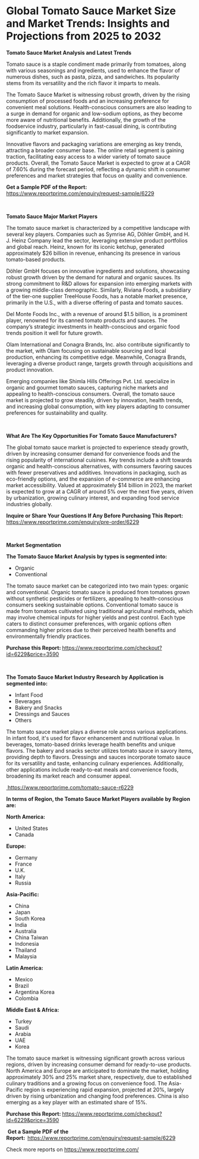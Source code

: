 <p><h1>Global Tomato Sauce Market Size and Market Trends: Insights and Projections from 2025 to 2032</h1></p><p><strong>Tomato Sauce Market Analysis and Latest Trends</strong></p>
<p><p>Tomato sauce is a staple condiment made primarily from tomatoes, along with various seasonings and ingredients, used to enhance the flavor of numerous dishes, such as pasta, pizza, and sandwiches. Its popularity stems from its versatility and the rich flavor it imparts to meals. </p><p>The Tomato Sauce Market is witnessing robust growth, driven by the rising consumption of processed foods and an increasing preference for convenient meal solutions. Health-conscious consumers are also leading to a surge in demand for organic and low-sodium options, as they become more aware of nutritional benefits. Additionally, the growth of the foodservice industry, particularly in fast-casual dining, is contributing significantly to market expansion.</p><p>Innovative flavors and packaging variations are emerging as key trends, attracting a broader consumer base. The online retail segment is gaining traction, facilitating easy access to a wider variety of tomato sauce products. Overall, the Tomato Sauce Market is expected to grow at a CAGR of 7.60% during the forecast period, reflecting a dynamic shift in consumer preferences and market strategies that focus on quality and convenience.</p></p>
<p><strong>Get a Sample PDF of the Report:&nbsp;</strong> <a href="https://www.reportprime.com/enquiry/request-sample/6229?utm_campaign=2467&utm_medium=2&utm_source=Github&utm_content=ia&utm_term=19032025&utm_id=tomato-sauce">https://www.reportprime.com/enquiry/request-sample/6229</a></p>
<p>&nbsp;</p>
<p><strong>Tomato Sauce Major Market Players</strong></p>
<p><p>The tomato sauce market is characterized by a competitive landscape with several key players. Companies such as Symrise AG, Döhler GmbH, and H. J. Heinz Company lead the sector, leveraging extensive product portfolios and global reach. Heinz, known for its iconic ketchup, generated approximately $26 billion in revenue, enhancing its presence in various tomato-based products.</p><p>Döhler GmbH focuses on innovative ingredients and solutions, showcasing robust growth driven by the demand for natural and organic sauces. Its strong commitment to R&D allows for expansion into emerging markets with a growing middle-class demographic. Similarly, Riviana Foods, a subsidiary of the tier-one supplier TreeHouse Foods, has a notable market presence, primarily in the U.S., with a diverse offering of pasta and tomato sauces.</p><p>Del Monte Foods Inc., with a revenue of around $1.5 billion, is a prominent player, renowned for its canned tomato products and sauces. The company’s strategic investments in health-conscious and organic food trends position it well for future growth.</p><p>Olam International and Conagra Brands, Inc. also contribute significantly to the market, with Olam focusing on sustainable sourcing and local production, enhancing its competitive edge. Meanwhile, Conagra Brands, leveraging a diverse product range, targets growth through acquisitions and product innovation.</p><p>Emerging companies like Shimla Hills Offerings Pvt. Ltd. specialize in organic and gourmet tomato sauces, capturing niche markets and appealing to health-conscious consumers. Overall, the tomato sauce market is projected to grow steadily, driven by innovation, health trends, and increasing global consumption, with key players adapting to consumer preferences for sustainability and quality.</p></p>
<p>&nbsp;</p>
<p><strong>What Are The Key Opportunities For Tomato Sauce Manufacturers?</strong></p>
<p><p>The global tomato sauce market is projected to experience steady growth, driven by increasing consumer demand for convenience foods and the rising popularity of international cuisines. Key trends include a shift towards organic and health-conscious alternatives, with consumers favoring sauces with fewer preservatives and additives. Innovations in packaging, such as eco-friendly options, and the expansion of e-commerce are enhancing market accessibility. Valued at approximately $14 billion in 2023, the market is expected to grow at a CAGR of around 5% over the next five years, driven by urbanization, growing culinary interest, and expanding food service industries globally.</p></p>
<p><strong>Inquire or Share Your Questions If Any Before Purchasing This Report:</strong> <a href="https://www.reportprime.com/enquiry/pre-order/6229?utm_campaign=2467&utm_medium=2&utm_source=Github&utm_content=ia&utm_term=19032025&utm_id=tomato-sauce">https://www.reportprime.com/enquiry/pre-order/6229</a></p>
<p>&nbsp;</p>
<p><strong>Market Segmentation</strong></p>
<p><strong>The Tomato Sauce Market Analysis by types is segmented into:</strong></p>
<p><ul><li>Organic</li><li>Conventional</li></ul></p>
<p><p>The tomato sauce market can be categorized into two main types: organic and conventional. Organic tomato sauce is produced from tomatoes grown without synthetic pesticides or fertilizers, appealing to health-conscious consumers seeking sustainable options. Conventional tomato sauce is made from tomatoes cultivated using traditional agricultural methods, which may involve chemical inputs for higher yields and pest control. Each type caters to distinct consumer preferences, with organic options often commanding higher prices due to their perceived health benefits and environmentally friendly practices.</p></p>
<p><strong>Purchase this Report:&nbsp;</strong><a href="https://www.reportprime.com/checkout?id=6229&price=3590&utm_campaign=2467&utm_medium=2&utm_source=Github&utm_content=ia&utm_term=19032025&utm_id=tomato-sauce">https://www.reportprime.com/checkout?id=6229&price=3590</a></p>
<p>&nbsp;</p>
<p><strong>The Tomato Sauce Market Industry Research by Application is segmented into:</strong></p>
<p><ul><li>Infant Food</li><li>Beverages</li><li>Bakery and Snacks</li><li>Dressings and Sauces</li><li>Others</li></ul></p>
<p><p>The tomato sauce market plays a diverse role across various applications. In infant food, it's used for flavor enhancement and nutritional value. In beverages, tomato-based drinks leverage health benefits and unique flavors. The bakery and snacks sector utilizes tomato sauce in savory items, providing depth to flavors. Dressings and sauces incorporate tomato sauce for its versatility and taste, enhancing culinary experiences. Additionally, other applications include ready-to-eat meals and convenience foods, broadening its market reach and consumer appeal.</p></p>
<p><a href="https://www.reportprime.com/tomato-sauce-r6229?utm_campaign=2467&utm_medium=2&utm_source=Github&utm_content=ia&utm_term=19032025&utm_id=tomato-sauce">&nbsp;https://www.reportprime.com/tomato-sauce-r6229</a></p>
<p><strong>In terms of Region, the Tomato Sauce Market Players available by Region are:</strong></p>
<p>
    <p> <strong> North America: </strong>
        <ul>
            <li>United States</li>
            <li>Canada</li>
        </ul>
        </p> 
    <p> <strong> Europe: </strong>
        <ul>
            <li>Germany</li>
            <li>France</li>
            <li>U.K.</li>
            <li>Italy</li>
            <li>Russia</li>
        </ul>
        </p> 
    <p> <strong> Asia-Pacific: </strong>
        <ul>
            <li>China</li>
            <li>Japan</li>
            <li>South Korea</li>
            <li>India</li>
            <li>Australia</li>
            <li>China Taiwan</li>
            <li>Indonesia</li>
            <li>Thailand</li>
            <li>Malaysia</li>
        </ul>
        </p> 
    <p> <strong> Latin America: </strong>
        <ul>
            <li>Mexico</li>
            <li>Brazil</li>
            <li>Argentina Korea</li>
            <li>Colombia</li>
        </ul>
        </p> 
    <p> <strong> Middle East & Africa: </strong>
        <ul>
            <li>Turkey</li>
            <li>Saudi</li>
            <li>Arabia</li>
            <li>UAE</li>
            <li>Korea</li>
        </ul>
    </p>
    </p>
<p><p>The tomato sauce market is witnessing significant growth across various regions, driven by increasing consumer demand for ready-to-use products. North America and Europe are anticipated to dominate the market, holding approximately 30% and 25% market share, respectively, due to established culinary traditions and a growing focus on convenience food. The Asia-Pacific region is experiencing rapid expansion, projected at 20%, largely driven by rising urbanization and changing food preferences. China is also emerging as a key player with an estimated share of 15%.</p></p>
<p><strong>Purchase this Report: </strong><a href="https://www.reportprime.com/checkout?id=6229&price=3590&utm_campaign=2467&utm_medium=2&utm_source=Github&utm_content=ia&utm_term=19032025&utm_id=tomato-sauce">https://www.reportprime.com/checkout?id=6229&price=3590</a></p>
<p>&nbsp;<strong>Get a Sample PDF of the Report:&nbsp;&nbsp;</strong><a href="https://www.reportprime.com/enquiry/request-sample/6229?utm_campaign=2467&utm_medium=2&utm_source=Github&utm_content=ia&utm_term=19032025&utm_id=tomato-sauce">https://www.reportprime.com/enquiry/request-sample/6229</a></p>
<p><strong></strong></p>
<p>Check more reports on <a href="https://www.reportprime.com/?utm_campaign=2467&utm_medium=2&utm_source=Github&utm_content=ia&utm_term=19032025&utm_id=tomato-sauce">https://www.reportprime.com/</a></p>